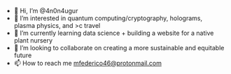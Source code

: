 - 👋 Hi, I’m @4n0n4ugur
- 👀 I’m interested in quantum computing/cryptography, holograms, plasma physics, and >c travel
- 🌱 I’m currently learning data science + building a website for a native plant nursery
- 💞️ I’m looking to collaborate on creating a more sustainable and equitable future
- 📫 How to reach me mfederico46@protonmail.com

<!---
4n0n4ugur/4n0n4ugur is a ✨ special ✨ repository because its `README.md` (this file) appears on your GitHub profile.
You can click the Preview link to take a look at your changes.
--->
